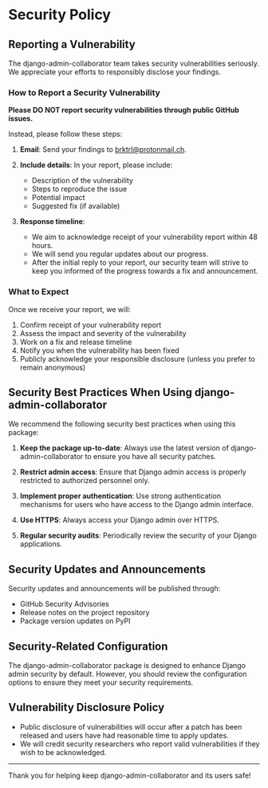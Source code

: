 # Security Policy

## Reporting a Vulnerability

The django-admin-collaborator team takes security vulnerabilities seriously. We appreciate your efforts to responsibly disclose your findings.

### How to Report a Security Vulnerability

**Please DO NOT report security vulnerabilities through public GitHub issues.**

Instead, please follow these steps:

1. **Email**: Send your findings to [brktrl@protonmail.ch](mailto:brktrl@protonmail.ch).

2. **Include details**: In your report, please include:
   - Description of the vulnerability
   - Steps to reproduce the issue
   - Potential impact
   - Suggested fix (if available)

3. **Response timeline**:
   - We aim to acknowledge receipt of your vulnerability report within 48 hours.
   - We will send you regular updates about our progress.
   - After the initial reply to your report, our security team will strive to keep you informed of the progress towards a fix and announcement.

### What to Expect

Once we receive your report, we will:

1. Confirm receipt of your vulnerability report
2. Assess the impact and severity of the vulnerability
3. Work on a fix and release timeline
4. Notify you when the vulnerability has been fixed
5. Publicly acknowledge your responsible disclosure (unless you prefer to remain anonymous)

## Security Best Practices When Using django-admin-collaborator

We recommend the following security best practices when using this package:

1. **Keep the package up-to-date**: Always use the latest version of django-admin-collaborator to ensure you have all security patches.

2. **Restrict admin access**: Ensure that Django admin access is properly restricted to authorized personnel only.

3. **Implement proper authentication**: Use strong authentication mechanisms for users who have access to the Django admin interface.

4. **Use HTTPS**: Always access your Django admin over HTTPS.

5. **Regular security audits**: Periodically review the security of your Django applications.

## Security Updates and Announcements

Security updates and announcements will be published through:

- GitHub Security Advisories
- Release notes on the project repository
- Package version updates on PyPI

## Security-Related Configuration

The django-admin-collaborator package is designed to enhance Django admin security by default. However, you should review the configuration options to ensure they meet your security requirements.

## Vulnerability Disclosure Policy

- Public disclosure of vulnerabilities will occur after a patch has been released and users have had reasonable time to apply updates.
- We will credit security researchers who report valid vulnerabilities if they wish to be acknowledged.

---

Thank you for helping keep django-admin-collaborator and its users safe!
